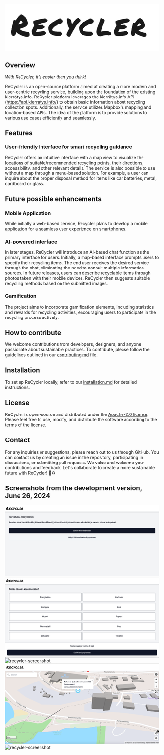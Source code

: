 ![recycler-logo](images/recycler_logo.png)

## Overview

_With ReCycler, it’s easier than you think!_

ReCycler is an open-source platform aimed at creating a more modern and user-centric recycling service, building upon the foundation of the existing kierrätys.info. ReCycler platform leverages the kierrätys.info API (https://api.kierratys.info/) to obtain basic information about recycling collection spots. Additionally, the service utilizes Mapbox's mapping and location-based APIs. The idea of the platform is to provide solutions to various use cases efficiently and seamlessly.
## Features
### User-friendly interface for smart recycling guidance
ReCycler offers an intuitive interface with a map view to visualize the locations of suitable/recommended recycling points, their directions, accessibility, and other relevant details. The service is also possible to use without a map through a menu-based solution. For example, a user can inquire about the proper disposal method for items like car batteries, metal, cardboard or glass.
## Future possible enhancements
### Mobile Application
While initially a web-based service, Recycler plans to develop a mobile application for a seamless user experience on smartphones.
### AI-powered interface
In later stages, ReCycler will introduce an AI-based chat function as the primary interface for users. Initially, a map-based interface prompts users to specify their recycling items. The end user receives the desired service through the chat, eliminating the need to consult multiple information sources.
In future releases, users can describe recyclable items through photos taken with their mobile devices. ReCycler then suggests suitable recycling methods based on the submitted images.
### Gamification
The project aims to incorporate gamification elements, including statistics and rewards for recycling activities, encouraging users to participate in the recycling process actively.
## How to contribute
We welcome contributions from developers, designers, and anyone passionate about sustainable practices. To contribute, please follow the guidelines outlined in our [contributing.md](contributing.md) file.
## Installation
To set up ReCycler locally, refer to our [installation.md](installation.md) for detailed instructions.
## License
ReCycler is open-source and distributed under the [Apache-2.0 license](licence.md). Please feel free to use, modify, and distribute the software according to the terms of the license.
## Contact
For any inquiries or suggestions, please reach out to us through GitHub. You can contact us by creating an issue in the repository, participating in discussions, or submitting pull requests. We value and welcome your contributions and feedback.
Let's collaborate to create a more sustainable future with ReCycler! :seedling::recycle:
## Screenshots from the development version, June 26, 2024
![recycler-screenshot](images/recycler-gui-june2024-intro.png)
![recycler-screenshot](images/recycler-gui-june2024-materials.png)
![recycler-screenshot](images/recycler-gui-june2024-finland.png)
![recycler-screenshot](images/recycler-gui-june2024-detailed.png)
![recycler-screenshot](images/recycler-gui-june2024-satellite.png)
